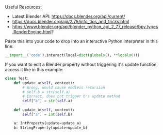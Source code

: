 Useful Resources:
* Latest Blender API: https://docs.blender.org/api/current/
* https://docs.blender.org/api/2.79/info_tips_and_tricks.html
* https://www.blender.org/api/blender_python_api_2_77_release/bpy.types.RenderEngine.html?

Paste this into your code to drop into an interactive Python interpreter in this line:
```python
__import__('code').interact(local=dict(globals(), **locals()))
```

If you want to edit a Blender property without triggering it's update function, 
access it like in this example:
```python
class Test:
    def update_a(self, context):
        # Wrong, would cause endless recursion
        # self.b = str(self.a)
        # Correct, does not trigger b's update method
        self["b"] = str(self.a)
        
    def update_b(self, context):
        self["a"] = int(self.b)

    a: IntProperty(update=update_a)
    b: StringProperty(update=update_b)
```
